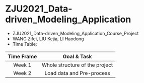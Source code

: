 # ZJU2021_Data-driven_Modeling_Application

- ZJU2021_Data-driven_Modeling_Application_Course_Project
- WANG Zifei, LIU Kejia, LI Haodong
- Time Table:

|Time Frame|Goal & Task|
|:-----:|:-----:|
|Week 1|Whole structure of the project|
|Week 2|Load data and Pre-process|
#####
